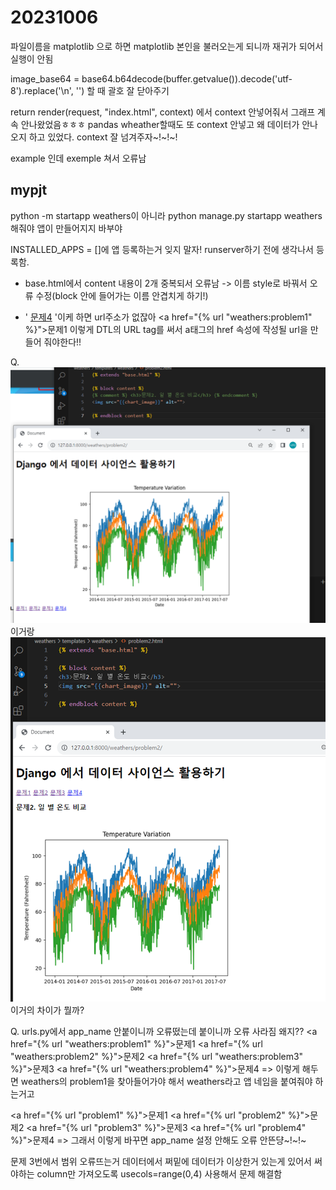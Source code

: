 # 20231006
파일이름을 matplotlib 으로 하면 matplotlib 본인을 불러오는게 되니까 재귀가 되어서 실행이 안됨


image_base64 = base64.b64decode(buffer.getvalue()).decode('utf-8').replace('\n', '')
할 때 괄호 잘 닫아주기


return render(request, "index.html", context) 에서 context 안넣어줘서 그래프 계속 안나왔었음ㅎㅎㅎ
pandas wheather할때도 또 context  안넣고 왜 데이터가 안나오지 하고 있었다. 
context 잘 넘겨주자~!~!~!


example 인데  exemple 쳐서 오류남


## mypjt
python -m startapp weathers이 아니라
python manage.py startapp weathers 해줘야 앱이 만들어지지 바부야

INSTALLED_APPS = []에 앱 등록하는거 잊지 말자! runserver하기 전에 생각나서 등록함.

- base.html에서 content 내용이 2개 중복되서 오류남 -> 이름 style로 바꿔서 오류 수정(block 안에 들어가는 이름 안겹치게 하기!)

- ' <a href="weathers:problem1"> 문제4</a> '이케 하면 url주소가 없잖아
<a href="{% url "weathers:problem1" %}">문제1</a> 이렇게
 DTL의 URL tag를 써서 a태그의 href 속성에 작성될 url을 만들어 줘야한다!!

 Q. ![Alt text](image.png) 이거랑
 ![Alt text](image-1.png) 이거의 차이가 뭘까?
 
 Q. urls.py에서 app_name 안붙이니까 오류떴는데 붙이니까 오류 사라짐 왜지??
   <a href="{% url "weathers:problem1" %}">문제1</a>
  <a href="{% url "weathers:problem2" %}">문제2</a>
  <a href="{% url "weathers:problem3" %}">문제3</a>
  <a href="{% url "weathers:problem4" %}">문제4</a>
  => 이렇게 해두면 weathers의 problem1을 찾아들어가야 해서 weathers라고 앱 네임을 붙여줘야 하는거고 

  <a href="{% url "problem1" %}">문제1</a>
  <a href="{% url "problem2" %}">문제2</a>
  <a href="{% url "problem3" %}">문제3</a>
  <a href="{% url "problem4" %}">문제4</a>
  => 그래서 이렇게 바꾸면 app_name 설정 안해도 오류 안뜬댱~!~!~

문제 3번에서 범위 오류뜨는거 데이터에서 쩌밑에 데이터가 이상한거 있는게 있어서 써야하는 column만 가져오도록 usecols=range(0,4) 사용해서 문제 해결함